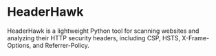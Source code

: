 # HeaderHawk
HeaderHawk is a lightweight Python tool for scanning websites and analyzing their HTTP security headers, including CSP, HSTS, X-Frame-Options, and Referrer-Policy.
